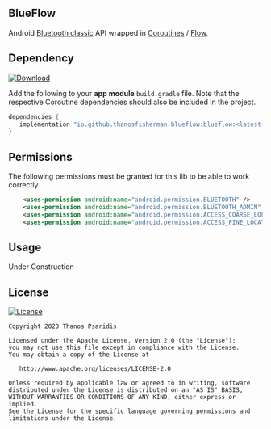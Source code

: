 BlueFlow
-----------
Android [Bluetooth classic](https://developer.android.com/guide/topics/connectivity/bluetooth) API wrapped in [Coroutines](https://github.com/Kotlin/kotlinx.coroutines) / [Flow](https://github.com/Kotlin/kotlinx.coroutines/blob/master/kotlinx-coroutines-core/common/src/flow/Flow.kt).

Dependency
------------
[![Download](https://api.bintray.com/packages/thanosfisherman/maven/blueflow/images/download.svg)](https://bintray.com/thanosfisherman/maven/blueflow/_latestVersion)

Add the following to your **app module** `build.gradle` file. Note that the respective Coroutine dependencies should also be included in the project.

```groovy
dependencies {
   implementation "io.github.thanosfisherman.blueflow:blueflow:<latest-version-number-here>"
}
```

Permissions
-------------

The following permissions must be granted for this lib to be able to work correctly.

```xml
    <uses-permission android:name="android.permission.BLUETOOTH" />
    <uses-permission android:name="android.permission.BLUETOOTH_ADMIN" />
    <uses-permission android:name="android.permission.ACCESS_COARSE_LOCATION"/>
    <uses-permission android:name="android.permission.ACCESS_FINE_LOCATION"/>
```

Usage
--------------

Under Construction

License
-------
[![License](https://img.shields.io/badge/license-Apache%202-4EB1BA.svg?style=flat-square)](https://www.apache.org/licenses/LICENSE-2.0.html)

    Copyright 2020 Thanos Psaridis

    Licensed under the Apache License, Version 2.0 (the "License");
    you may not use this file except in compliance with the License.
    You may obtain a copy of the License at

       http://www.apache.org/licenses/LICENSE-2.0

    Unless required by applicable law or agreed to in writing, software
    distributed under the License is distributed on an "AS IS" BASIS,
    WITHOUT WARRANTIES OR CONDITIONS OF ANY KIND, either express or implied.
    See the License for the specific language governing permissions and
    limitations under the License.

